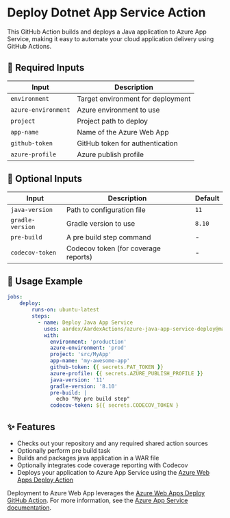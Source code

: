 # Deploy Dotnet App Service Action

This GitHub Action builds and deploys a Java application to Azure App Service, making it easy to automate your cloud application delivery using GitHub Actions.

## 🔑 Required Inputs

| Input               | Description                              |
|---------------------|------------------------------------------|
| `environment`       | Target environment for deployment        |
| `azure-environment` | Azure environment to use                 |
| `project`           | Project path to deploy                   |
| `app-name`          | Name of the Azure Web App                |
| `github-token`      | GitHub token for authentication          |
| `azure-profile`     | Azure publish profile                    |
 
## 📝 Optional Inputs

| Input               | Description                                              | Default   |
|---------------------|----------------------------------------------------------|-----------|
| `java-version`      | Path to configuration file                               | `11`      |
| `gradle-version`    | Gradle version to use                              	     | `8.10`    |
| `pre-build`         | A pre build step command                              	 | -         |
| `codecov-token`     | Codecov token (for coverage reports)                     | -         |

## 🚀 Usage Example
```yaml
jobs:
    deploy: 
        runs-on: ubuntu-latest 
        steps: 
          - name: Deploy Java App Service 
            uses: aardex/AardexActions/azure-java-app-service-deploy@main
            with: 
              environment: 'production'
              azure-environment: 'prod' 
              project: 'src/MyApp' 
              app-name: 'my-awesome-app' 
              github-token: {{ secrets.PAT_TOKEN }}
              azure-profile: {{ secrets.AZURE_PUBLISH_PROFILE }}
              java-version: '11' 
              gradle-version: '8.10' 
              pre-build: |
                echo "My pre build step"
              codecov-token: ${{ secrets.CODECOV_TOKEN }
```

## ✨ Features

- Checks out your repository and any required shared action sources
- Optionally perform pre build task 
- Builds and packages java application in a WAR file
- Optionally integrates code coverage reporting with Codecov
- Deploys your application to Azure App Service using the [Azure Web Apps Deploy Action](https://github.com/marketplace/actions/azure-webapps-deploy)

Deployment to Azure Web App leverages the [Azure Web Apps Deploy GitHub Action](https://github.com/marketplace/actions/azure-webapps-deploy).
For more information, see the [Azure App Service documentation](https://learn.microsoft.com/en-us/azure/app-service/).